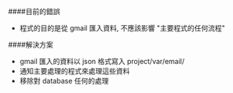 
####目前的錯誤
- 程式的目的是從 gmail 匯入資料, 不應該影響 "主要程式的任何流程"

####解決方案
- gmail 匯入的資料以 json 格式寫入 project/var/email/
- 通知主要處理的程式來處理這些資料
- 移除對 database 任何的處理
